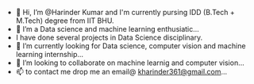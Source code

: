- 👋 Hi, I’m @Harinder Kumar and I'm currently pursing IDD (B.Tech + M.Tech) degree from IIT BHU. 
- 👀 I’m a Data science and machine learning enthusiatic...
- I have done several projects in Data Science disciplinary.
- 🌱 I’m currently looking for Data science, computer vision and machine learning internship...
- 💞️ I’m looking to collaborate on machine learnig and computer vision...
- 📫 to contact me drop me an email@ kharinder361@gmail.com...

<!---
Harry4007/Harry4007 is a ✨ special ✨ repository because its `README.md` (this file) appears on your GitHub profile.
You can click the Preview link to take a look at your changes.
--->
